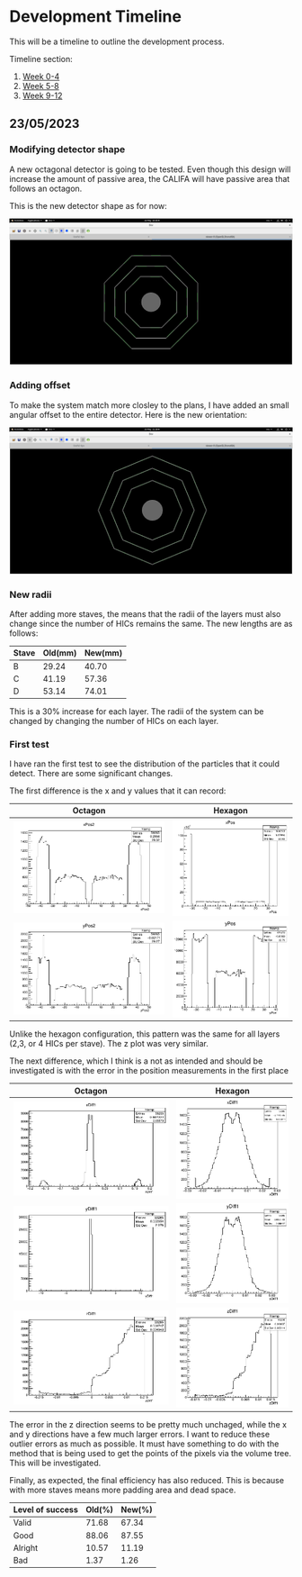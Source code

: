 # Development Timeline

This will be a timeline to outline the development process.

Timeline section:

1. [Week 0-4](./Week0-4.md)
2. [Week 5-8](./Week5-8.md)
3. [Week 9-12](./Week9-12.md)

## 23/05/2023

### Modifying detector shape

A new octagonal detector is going to be tested. Even though this design will increase the amount of passive area, the CALIFA will have passive area that follows an octagon.

This is the new detector shape as for now:

![octagon](screenshots/Octagon_mk1.png)

### Adding offset

To make the system match more closley to the plans, I have added an small angular offset to the entire detector. Here is the new orientation:

![octagon2](screenshots/Octagon_mk2.png)

### New radii

After adding more staves, the means that the radii of the layers must also change since the number of HICs remains the same. The new lengths are as follows:

|Stave|Old(mm)|New(mm)|
|---|---|---|
|B|29.24|40.70|
|C|41.19|57.36|
|D|53.14|74.01|

This is a 30% increase for each layer. The radii of the system can be changed by changing the number of HICs on each layer.

### First test

I have ran the first test to see the distribution of the particles that it could detect. There are some significant changes. 

The first difference is the x and y values that it can record:

|Octagon|Hexagon|
|---|---|
|![oct-x](Results/StaveB_xPos_Oct.png)|![hex-x](Results/StaveB_xPos.png)|
|![oct-y](Results/StaveB_yPos_Oct.png)|![hrx-y](Results/StaveB_yPos.png)|

Unlike the hexagon configuration, this pattern was the same for all layers (2,3, or 4 HICs per stave). The z plot was very similar.

The next difference, which I think is a not as intended and should be investigated is with the error in the position measurements in the first place

|Octagon|Hexagon|
|---|---|
|![oct-x-diff](Results/AvgError_x_Oct.png)|![hex-x-diff](Results/AvgError_x.png)|
|![oct-y-diff](Results/AvgError_y_Oct.png)|![hex-y-diff](Results/AvgError_y.png)|
|![oct-z-diff](Results/AvgError_z_Oct.png)|![hex-y-diff](Results/AvgError_z.png)|

The error in the z direction seems to be pretty much unchaged, while the x and y directions have a few much larger errors. I want to reduce these outlier errors as much as possible. It must have something to do with the method that is being used to get the points of the pixels via the volume tree. This will be investigated.

Finally, as expected, the final efficiency has also reduced. This is because with more staves means more padding area and dead space.

|Level of success|Old(%)|New(%)|
|---|---|---|
|Valid|71.68|67.34|
|Good|88.06|87.55|
|Alright|10.57|11.19|
|Bad|1.37|1.26|

